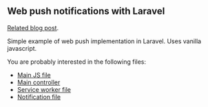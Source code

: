 ## Web push notifications with Laravel

[Related blog post](https://karlomikus.com/blog/web-push-notifications-with-laravel).

Simple example of web push implementation in Laravel. Uses vanilla javascript.

You are probably interested in the following files:

- [Main JS file](/resources/js/main.js)
- [Main controller](/app/Http/Controllers/NotificationManagerController.php)
- [Service worker file](/public/sw.js)
- [Notification file](/app/Notifications/NewUserActivity.php)
